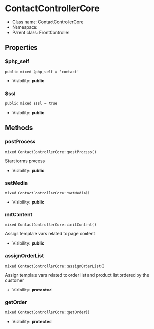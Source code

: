 ContactControllerCore
===============






* Class name: ContactControllerCore
* Namespace: 
* Parent class: FrontController





Properties
----------


### $php_self

    public mixed $php_self = 'contact'





* Visibility: **public**


### $ssl

    public mixed $ssl = true





* Visibility: **public**


Methods
-------


### postProcess

    mixed ContactControllerCore::postProcess()

Start forms process



* Visibility: **public**




### setMedia

    mixed ContactControllerCore::setMedia()





* Visibility: **public**




### initContent

    mixed ContactControllerCore::initContent()

Assign template vars related to page content



* Visibility: **public**




### assignOrderList

    mixed ContactControllerCore::assignOrderList()

Assign template vars related to order list and product list ordered by the customer



* Visibility: **protected**




### getOrder

    mixed ContactControllerCore::getOrder()





* Visibility: **protected**



